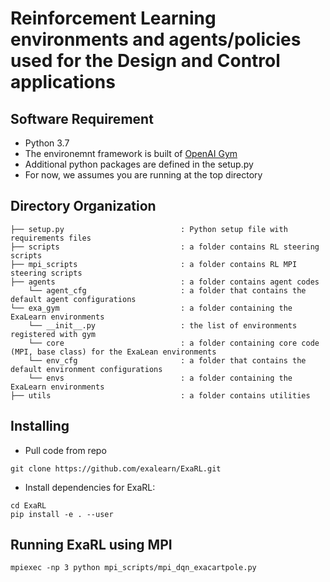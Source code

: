# Reinforcement Learning environments and agents/policies used for the Design and Control applications

## Software Requirement
* Python 3.7 
* The environemnt framework is built of [OpenAI Gym](https://gym.openai.com) 
* Additional python packages are defined in the setup.py 
* For now, we assumes you are running at the top directory 

## Directory Organization
```
├── setup.py                          : Python setup file with requirements files 
├── scripts                           : a folder contains RL steering scripts
├── mpi_scripts                       : a folder contains RL MPI steering scripts
├── agents                            : a folder contains agent codes
    └── agent_cfg                     : a folder that contains the default agent configurations   
└── exa_gym                           : a folder containing the ExaLearn environments
    └── __init__.py                   : the list of environments registered with gym
    └── core                          : a folder containing core code (MPI, base class) for the ExaLean environments
    └── env_cfg                       : a folder that contains the default environment configurations   
    └── envs                          : a folder containing the ExaLearn environments
├── utils                             : a folder contains utilities         
```

## Installing 
* Pull code from repo
```
git clone https://github.com/exalearn/ExaRL.git
```
* Install dependencies for ExaRL:
```
cd ExaRL
pip install -e . --user
```

## Running ExaRL using MPI 
```
mpiexec -np 3 python mpi_scripts/mpi_dqn_exacartpole.py
```
